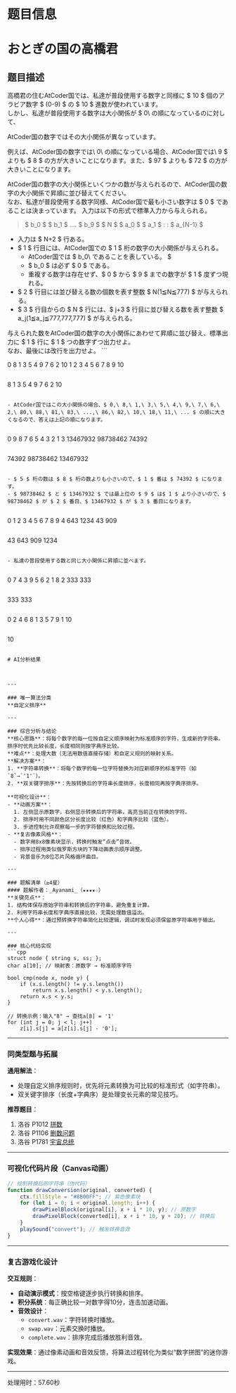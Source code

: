 # 题目信息

# おとぎの国の高橋君

## 题目描述

[problemUrl]: https://atcoder.jp/contests/language-test-ver1/tasks/test001_c

高橋君の住むAtCoder国では、私達が普段使用する数字と同様に $ 10 $ 個のアラビア数字 $ (0-9) $ の $ 10 $ 進数が使われています。  
 しかし、私達が普段使用する数字は大小関係が $ 0\ の順になっているのに対して、

AtCoder国の数字ではその大小関係が異なっています。

例えば、AtCoder国の数字では\ 0\ の順になっている場合、AtCoder国では\ 9 $ よりも $ 8 $ の方が大きいことになります。また、$ 97 $ よりも $ 72 $ の方が大きいことになります。  
  
 AtCoder国の数字の大小関係といくつかの数が与えられるので、AtCoder国の数字の大小関係で昇順に並び替えてください。  
 なお、私達が普段使用する数字同様、AtCoder国で最も小さい数字は $ 0 $ であることは決まっています。 入力は以下の形式で標準入力から与えられる。

> $ b_0 $ $ b_1 $ ‥‥ $ b_9 $ $ N $ $ a_0 $ $ a_1 $ : : $ a_{N-1} $

- 入力は $ N+2 $ 行ある。
- $ 1 $ 行目には、AtCoder国での $ 1 $ 桁の数字の大小関係が与えられる。 
  - AtCoder国では $ b_0\ であることを表している。 $
  - $ b_0 $ は必ず $ 0 $ である。
  - 重複する数字は存在せず、$ 0 $ から $ 9 $ までの数字が $ 1 $ 度ずつ現れる。
- $ 2 $ 行目には並び替える数の個数を表す整数 $ N(1≦N≦777) $ が与えられる。
- $ 3 $ 行目からの $ N $ 行には、$ j+3 $ 行目に並び替える数を表す整数 $ a_j(1≦a_j≦777,777,777) $ が与えられる。
 
 与えられた数をAtCoder国の数字の大小関係にあわせて昇順に並び替え、標準出力に $ 1 $ 行に $ 1 $ つの数字ずつ出力せよ。  
 なお、最後には改行を出力せよ。 ```

0 8 1 3 5 4 9 7 6 2
10
1
2
3
4
5
6
7
8
9
10
```

 ```

8
1
3
5
4
9
7
6
2
10
```

- AtCoder国ではこの大小関係の場合、$ 0,\ 8,\ 1,\ 3,\ 5,\ 4,\ 9,\ 7,\ 6,\ 2,\ 80,\ 88,\ 81,\ 83,\ ...,\ 86,\ 82,\ 10,\ 18,\ 11,\ ... $ の順に大きくなるので、答えは上記の順になります。
 
```

0 9 8 7 6 5 4 3 2 1
3
13467932
98738462
74392
```

 ```

74392
98738462
13467932
```

- $ 5 $ 桁の数は $ 8 $ 桁の数よりも小さいので、$ 1 $ 番は $ 74392 $ になります。
- $ 98738462 $ と $ 13467932 $ では最上位の $ 9 $ は$ 1 $ より小さいので、$ 98738462 $ が $ 2 $ 番目、$ 13467932 $ が $ 3 $ 番目になります。
 
```

0 1 2 3 4 5 6 7 8 9
4
643
1234
43
909
```

 ```

43
643
909
1234
```

- 私達の普段使用する数と同じ大小関係に昇順に並べます。
 
```

0 7 4 3 9 5 6 2 1 8
2
333
333
```

 ```

333
333
```

 ```

0 2 4 6 8 1 3 5 7 9
1
10
```

 ```

10
```

# AI分析结果



---

### 唯一算法分类
**自定义排序**

---

### 综合分析与结论
**核心思路**：将每个数字的每一位按自定义顺序映射为标准顺序的字符，生成新的字符串。排序时优先比较长度，长度相同则按字典序比较。  
**难点**：处理大数（无法用数值直接存储）和自定义规则的映射关系。  
**解决方案**：  
1. **字符串转换**：将每个数字的每一位字符替换为对应新顺序的标准字符（如`8`→`'1'`）。  
2. **双关键字排序**：先按转换后的字符串长度排序，长度相同再按字典序排序。

**可视化设计**：  
- **动画方案**：  
  1. 左侧显示原数字，右侧显示转换后的字符串，高亮当前正在转换的字符。  
  2. 排序时用不同颜色区分长度比较（红色）和字典序比较（蓝色）。  
  3. 步进控制允许观察每一步的字符替换和比较过程。  
- **复古像素风格**：  
  - 数字用8x8像素块显示，转换时触发“点击”音效。  
  - 排序过程用类似俄罗斯方块的下降动画表示顺序调整。  
  - 背景音乐为8位芯片风格循环曲目。  

---

### 题解清单（≥4星）
#### 题解作者：_Ayanami_（★★★★☆）
**关键亮点**：  
1. 结构体保存原始字符串和转换后的字符串，避免重复计算。  
2. 利用字符串长度和字典序直接比较，无需处理数值溢出。  
**个人心得**：通过预转换字符串简化比较逻辑，调试时发现必须保留原字符串用于输出。

---

### 核心代码实现
```cpp
struct node { string s, ss; };
char a[10]; // 映射表：原数字 → 标准顺序字符

bool cmp(node x, node y) {
    if (x.s.length() != y.s.length())
        return x.s.length() < y.s.length();
    return x.s < y.s;
}

// 转换示例：输入"8" → 查找a[8] = '1'
for (int j = 0; j < l; j++)
    z[i].s[j] = a[z[i].s[j] - '0'];
```

---

### 同类型题与拓展
**通用解法**：  
- 处理自定义排序规则时，优先将元素转换为可比较的标准形式（如字符串）。  
- 双关键字排序（长度+字典序）是处理变长元素的常见技巧。  

**推荐题目**：  
1. 洛谷 P1012 [拼数](https://www.luogu.com.cn/problem/P1012)  
2. 洛谷 P1106 [删数问题](https://www.luogu.com.cn/problem/P1106)  
3. 洛谷 P1781 [宇宙总统](https://www.luogu.com.cn/problem/P1781)  

---

### 可视化代码片段（Canvas动画）
```javascript
// 绘制转换后的字符串（伪代码）
function drawConversion(original, converted) {
    ctx.fillStyle = "#8B00FF"; // 紫色像素块
    for (let i = 0; i < original.length; i++) {
        drawPixelBlock(original[i], x + i * 10, y); // 原数字
        drawPixelBlock(converted[i], x + i * 10, y + 20); // 转换后
    }
    playSound("convert"); // 触发转换音效
}
```

---

### 复古游戏化设计
**交互规则**：  
- **自动演示模式**：按空格键逐步执行转换和排序。  
- **积分系统**：每正确比较一对数字得10分，连击加速动画。  
- **音效设计**：  
  - `convert.wav`：字符转换时播放。  
  - `swap.wav`：元素交换时播放。  
  - `complete.wav`：排序完成后播放胜利音效。  

**实现效果**：通过像素动画和音效反馈，将算法过程转化为类似“数字拼图”的迷你游戏。

---
处理用时：57.60秒